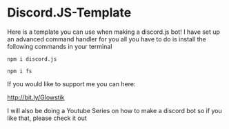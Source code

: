 # Discord.JS-Template
Here is a template you can use when making a discord.js bot!
I have set up an advanced command handler for you
all you have to do is install the following commands in your terminal

`npm i discord.js`

`npm i fs`

If you would like to support me you can here:

http://bit.ly/Glowstik

I will also be doing a Youtube Series on how to make a discord bot so if you like that, please check it out
